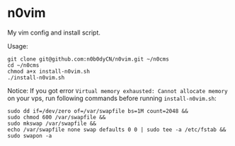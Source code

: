 # n0vim
My vim config and install script.

Usage:
```
git clone git@github.com:n0b0dyCN/n0vim.git ~/n0cms
cd ~/n0cms
chmod a+x install-n0vim.sh
./install-n0vim.sh 
```

Notice:
If you got error `Virtual memory exhausted: Cannot allocate memory` on your vps, run following commands before running `install-n0vim.sh`:
```
sudo dd if=/dev/zero of=/var/swapfile bs=1M count=2048 &&
sudo chmod 600 /var/swapfile &&
sudo mkswap /var/swapfile &&
echo /var/swapfile none swap defaults 0 0 | sudo tee -a /etc/fstab &&
sudo swapon -a
```
